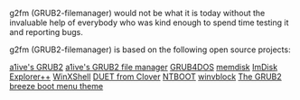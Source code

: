 g2fm (GRUB2-filemanager) would not be what it is today without the invaluable help of
everybody who was kind enough to spend time testing it and reporting
bugs.

g2fm (GRUB2-filemanager) is based on the following open source projects:

[a1ive's GRUB2](https://github.com/a1ive/grub)
[a1ive's GRUB2 file manager](https://github.com/a1ive/grub2-filemanager)
[GRUB4DOS](https://github.com/chenall/grub4dos)
[memdisk](https://wiki.syslinux.org/wiki/index.php?title=MEMDISK)
[ImDisk](http://www.ltr-data.se/opencode.html/#ImDisk)
[Explorer++](https://github.com/derceg/explorerplusplus)
[WinXShell](https://github.com/slorelee/PExplorer)
[DUET from Clover](https://sourceforge.net/projects/cloverefiboot/)
[NTBOOT](http://chenall.net/post/ntboot/)
[winvblock](https://github.com/Sha0/winvblock)
[The GRUB2 breeze boot menu theme](https://github.com/gustawho/grub2-theme-breeze)